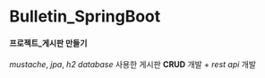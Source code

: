 # Bulletin_SpringBoot
####  프로젝트_게시판 만들기
*mustache*, *jpa*, *h2 database* 사용한 게시판 **CRUD** 개발 + *rest api* 개발
